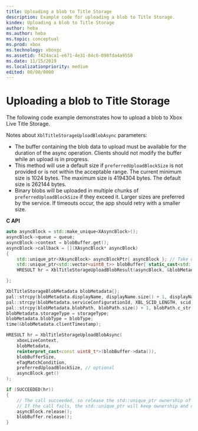 ```yaml
---
title: Uploading a blob to Title Storage
description: Example code for uploading a blob to Title Storage.
kindex: Uploading a blob to Title Storage
author: heba
ms.author: heba
ms.topic: conceptual
ms.prod: xbox
ms.technology: xboxgc
ms.assetid: f424aca1-e671-4e31-84c6-098fda4a9558
ms.date: 11/15/2019
ms.localizationpriority: medium
edited: 00/00/0000
---
```


# Uploading a blob to Title Storage

The following code example demonstrates how to upload a blob to Xbox Live Title Storage.

Notes about `XblTitleStorageUploadBlobAsync` parameters:
- The buffer containing the blob data to upload must be available for the duration of the async operation. Clients should not modify the buffer while an upload is in progress.
- This method will use a default size if `preferredUploadBlockSize` is not provided or is not within the acceptable range. The current minimum size is 1024 bytes. The maximum size is 4194304 bytes.  The default size is 262144 bytes.
- Binary blobs will be uploaded in multiple chunks of `preferredUploadBlockSize` if they exceed it. Larger sizes are preferred by the service. If timeouts occur, the app should retry with a smaller size.

**C API**
<!--  XblTitleStorageUploadBlobAsync_C.md -->
```cpp
auto asyncBlock = std::make_unique<XAsyncBlock>();
asyncBlock->queue = queue;
asyncBlock->context = blobBuffer.get();
asyncBlock->callback = [](XAsyncBlock* asyncBlock)
{
    std::unique_ptr<XAsyncBlock> asyncBlockPtr{ asyncBlock }; // Take over ownership of the XAsyncBlock*
    std::unique_ptr<std::vector<uint8_t>> blobBuffer{ static_cast<std::vector<uint8_t>*>(asyncBlock->context) };
    HRESULT hr = XblTitleStorageUploadBlobResult(asyncBlock, &blobMetadata);

};

XblTitleStorageBlobMetadata blobMetadata{};
pal::strcpy(blobMetadata.displayName, displayName.size() + 1, displayName.c_str());
pal::strcpy(blobMetadata.serviceConfigurationId, XBL_SCID_LENGTH, scid);
pal::strcpy(blobMetadata.blobPath, blobPath.size() + 1, blobPath.c_str());
blobMetadata.storageType = storageType;
blobMetadata.blobType = blobType;
time(&blobMetadata.clientTimestamp);

HRESULT hr = XblTitleStorageUploadBlobAsync(
    xboxLiveContext,
    blobMetadata,
    reinterpret_cast<const uint8_t*>(blobBuffer->data()),
    blobBufferSize,
    eTagMatchCondition,
    preferredUploadBlockSize, // optional
    asyncBlock.get()
);

if (SUCCEEDED(hr))
{
    // The call succeeded, so release the std::unique_ptr ownership of XAsyncBlock* since the callback will take over ownership.
    // If the call fails, the std::unique_ptr will keep ownership and delete the XAsyncBlock*
    asyncBlock.release();
    blobBuffer.release();
}
```

<!-- In .Chm only:
**Reference**
* [XAsyncBlock](xasyncblock.md)
* [XblTitleStorageBlobMetadata](xbltitlestorageblobmetadata.md)
* [XblTitleStorageUploadBlobAsync](xbltitlestorageuploadblobasync.md)
* [XblTitleStorageUploadBlobResult](xbltitlestorageuploadblobresult.md)
-->
